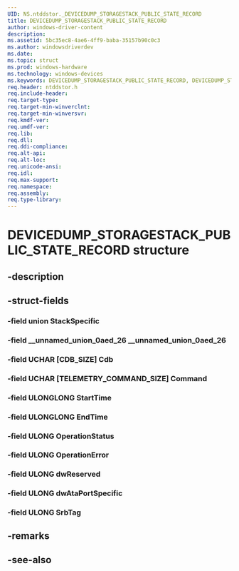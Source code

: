 ```yaml
---
UID: NS.ntddstor._DEVICEDUMP_STORAGESTACK_PUBLIC_STATE_RECORD
title: DEVICEDUMP_STORAGESTACK_PUBLIC_STATE_RECORD
author: windows-driver-content
description: 
ms.assetid: 5bc35ec8-4ae6-4ff9-baba-35157b90c0c3
ms.author: windowsdriverdev
ms.date: 
ms.topic: struct
ms.prod: windows-hardware
ms.technology: windows-devices
ms.keywords: DEVICEDUMP_STORAGESTACK_PUBLIC_STATE_RECORD, DEVICEDUMP_STORAGESTACK_PUBLIC_STATE_RECORD, *PDEVICEDUMP_STORAGESTACK_PUBLIC_STATE_RECORD
req.header: ntddstor.h
req.include-header:
req.target-type:
req.target-min-winverclnt:
req.target-min-winversvr:
req.kmdf-ver:
req.umdf-ver:
req.lib:
req.dll:
req.ddi-compliance:
req.alt-api:
req.alt-loc:
req.unicode-ansi:
req.idl:
req.max-support:
req.namespace:
req.assembly:
req.type-library:
---
```


# DEVICEDUMP_STORAGESTACK_PUBLIC_STATE_RECORD structure

## -description



## -struct-fields

### -field union StackSpecific			
 	
### -field __unnamed_union_0aed_26 __unnamed_union_0aed_26			
 	
### -field UCHAR [CDB_SIZE] Cdb			
 	
### -field UCHAR [TELEMETRY_COMMAND_SIZE] Command			
 	
### -field ULONGLONG StartTime			
 	
### -field ULONGLONG EndTime			
 	
### -field ULONG OperationStatus			
 	
### -field ULONG OperationError			
 	
### -field ULONG dwReserved			
 	
### -field ULONG dwAtaPortSpecific			
 	
### -field ULONG SrbTag			
 	
## -remarks

## -see-also